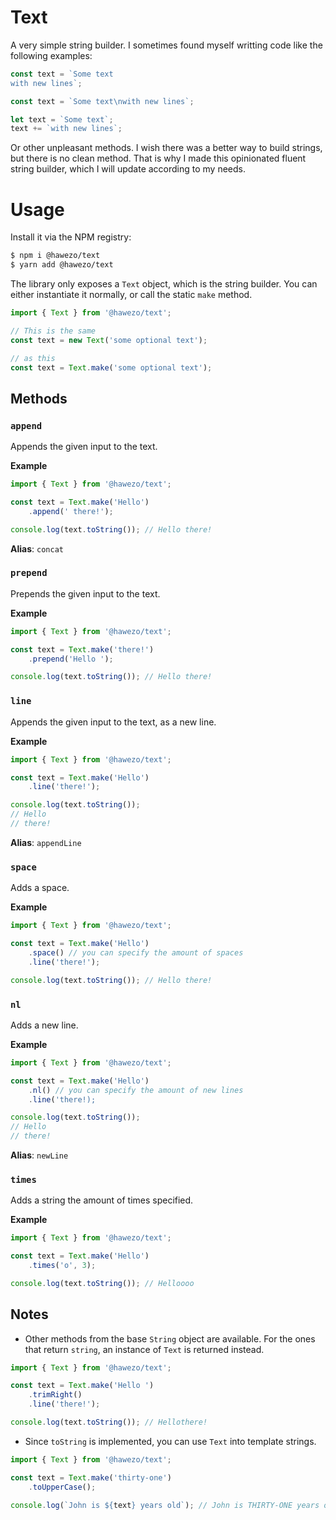 # Text

A very simple string builder. I sometimes found myself writting code like the following examples:

```js
const text = `Some text
with new lines`;
```

```js
const text = `Some text\nwith new lines`;
```

```js
let text = `Some text`;
text += `with new lines`;
```

Or other unpleasant methods. I wish there was a better way to build strings, but there is no clean method. That is why I made this opinionated fluent string builder, which I will update according to my needs.

# Usage

Install it via the NPM registry:

```bash
$ npm i @hawezo/text
$ yarn add @hawezo/text
```

The library only exposes a `Text` object, which is the string builder. You can either instantiate it normally, or call the static `make` method.

```js
import { Text } from '@hawezo/text';

// This is the same
const text = new Text('some optional text');

// as this
const text = Text.make('some optional text');
```

## Methods

### `append`

Appends the given input to the text.

**Example**

```js
import { Text } from '@hawezo/text';

const text = Text.make('Hello')
    .append(' there!');

console.log(text.toString()); // Hello there!
```

**Alias**: `concat`

### `prepend`

Prepends the given input to the text.

**Example**

```js
import { Text } from '@hawezo/text';

const text = Text.make('there!')
    .prepend('Hello ');

console.log(text.toString()); // Hello there!
```


### `line`

Appends the given input to the text, as a new line.

**Example**

```js
import { Text } from '@hawezo/text';

const text = Text.make('Hello')
    .line('there!');

console.log(text.toString()); 
// Hello
// there!
```

**Alias**: `appendLine`


### `space`

Adds a space.

**Example**

```js
import { Text } from '@hawezo/text';

const text = Text.make('Hello')
    .space() // you can specify the amount of spaces
    .line('there!');

console.log(text.toString()); // Hello there!
```


### `nl`

Adds a new line.

**Example**

```js
import { Text } from '@hawezo/text';

const text = Text.make('Hello')
    .nl() // you can specify the amount of new lines
    .line('there!);

console.log(text.toString()); 
// Hello
// there!
```

**Alias**: `newLine`


### `times`

Adds a string the amount of times specified.

**Example**

```js
import { Text } from '@hawezo/text';

const text = Text.make('Hello')
    .times('o', 3);

console.log(text.toString()); // Helloooo
```


## Notes

- Other methods from the base `String` object are available. For the ones that return `string`, an instance of `Text` is returned instead.

```js
import { Text } from '@hawezo/text';

const text = Text.make('Hello ')
    .trimRight()
    .line('there!');

console.log(text.toString()); // Hellothere!
```

- Since `toString` is implemented, you can use `Text` into template strings.


```js
import { Text } from '@hawezo/text';

const text = Text.make('thirty-one')
    .toUpperCase();

console.log(`John is ${text} years old`); // John is THIRTY-ONE years old
```
